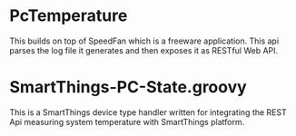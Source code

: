 # PcTemperature
This builds on top of SpeedFan which is a freeware application. This api parses the log file it generates and then exposes it as RESTful Web API.

# SmartThings-PC-State.groovy
This is a SmartThings device type handler written for integrating the REST Api measuring system temperature with SmartThings platform.
